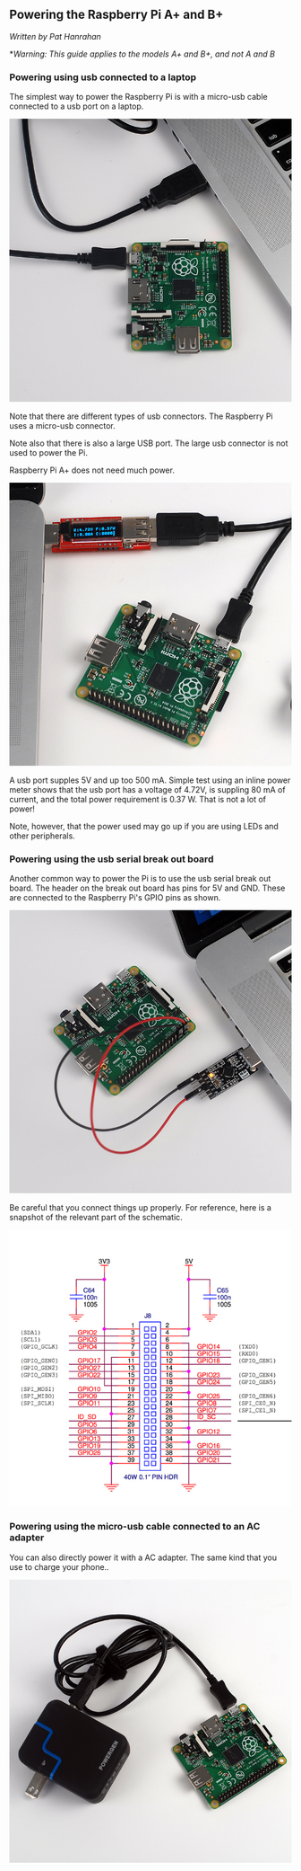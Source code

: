 ## Powering the Raspberry Pi A+ and B+

*Written by Pat Hanrahan*

**Warning: This guide applies to the models A+ and B+, and not A and B*

### Powering using usb connected to a laptop

The simplest way to power the Raspberry Pi is with a micro-usb
cable connected to a usb port on a laptop.

![Mac usb](images/power.usb.laptop.jpg)

Note that there are different types of usb connectors.
The Raspberry Pi uses a micro-usb connector.

Note also that there is also a large USB port.
The large usb connector is not used to power the Pi.

Raspberry Pi A+ does not need much power. 

![Mac usb](images/power.jpg)

A usb port supples 5V and up too 500 mA.
Simple test using an inline power meter shows that the usb
port has a voltage of 4.72V, is suppling 80 mA of current,
and the total power requirement is 0.37 W. That is not a lot
of power! 

Note, however, that the power used 
may go up if you are using LEDs and other peripherals.

### Powering using the usb serial break out board

Another common way to power the Pi is to use the usb
serial break out board.
The header on the break out board has pins for 5V and GND.
These are connected to the Raspberry Pi's GPIO pins as shown.

![usb serial cable](images/power.usb.serial.jpg)

Be careful that you connect things up properly.
For reference, here is a snapshot of the relevant
part of the schematic.

![gpio schematic](images/gpio.schematic.jpg)

### Powering using the micro-usb cable connected to an AC adapter

You can also directly power it with a AC adapter. 
The same kind that you use to charge your phone..

![micro-usb ac-adater](images/power.usb.ac.adapter.jpg)






